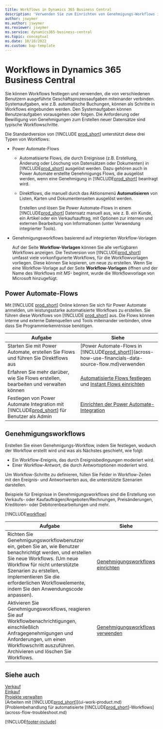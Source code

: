 ```yaml
---
title: Workflows in Dynamics 365 Business Central
description: 'Verwenden Sie zum Einrichten von Genehmigungs-Workflows integrierte Workflow-Funktionen, um automatisierte Workflows basierend auf Power Automate zu ergänzen. Sie können Schritte einrichten, um Aufgaben als Teil der verschiedenen Geschäftsprozessaufgaben verschiedenen Personen zuzuweisen.'
author: jswymer
ms.author: jswymer
ms.reviewer: jswymer
ms.service: dynamics365-business-central
ms.topic: conceptual
ms.date: 10/10/2022
ms.custom: bap-template
---
```

# <a name="workflows-in-dynamics-365-business-central"></a>Workflows in Dynamics 365 Business Central

Sie können Workflows festlegen und verwenden, die von verschiedenen Benutzern ausgeführte Geschäftsprozessaufgaben miteinander verbinden. Systemaufgaben, wie z.B. automatische Buchungen, können als Schritte in Workflows eingebunden werden. Den Systemaufgaben können Benutzeraufgaben vorausgehen oder folgen. Die Anforderung oder Bewilligung von Genehmigungen zum Erstellen neuer Datensätze sind typische Workflowschritte.

Die Standardversion von [!INCLUDE [prod_short](includes/prod_short.md)] unterstützt diese drei Typen von Workflows:
  
* Power Automate-Flows

  * Automatisierte Flows, die durch Ereignisse (z.B. Erstellung, Änderung oder Löschung von Datensätzen oder Dokumenten) in [!INCLUDE[prod_short](includes/prod_short.md)] ausgelöst werden. Dazu gehören auch in Power Automate erstellte Genehmigungs Flows, die ausgelöst werden, wenn eine Genehmigung in [!INCLUDE[prod_short](includes/prod_short.md)] beantragt wird.
  * Direktflows, die manuell durch das Aktionsmenü **Automatisieren** von Listen, Karten und Dokumentenseiten ausgelöst werden.

    Erstellen und lösen Sie Power Automate-Flows in einem [!INCLUDE[prod_short](includes/prod_short.md)] Datensatz manuell aus, wie z. B. ein Kunde, ein Artikel oder ein Verkaufsauftrag, mit Optionen zur internen und externen Bearbeitung von Informationen (unter Verwendung integrierter Tools).

* Genehmigungsworkflows basierend auf integrierten Workflow-Vorlagen

  Auf der Seite **Workflow-Vorlagen** können Sie alle verfügbaren Workflows anzeigen. Die Testversion von [!INCLUDE[prod_short](includes/prod_short.md)] umfasst viele vorkonfigurierte Workflows, für die Workflowvorlagen vorliegen. Diese können Sie kopieren, um neue zu erstellen. Wenn Sie eine Workflow-Vorlage auf der Seite **Workflow-Vorlagen** öffnen und der Name des Workflows mit *MS-* beginnt, wurde die Workflowvorlage von Microsoft hinzugefügt.

## <a name="power-automate-flows"></a>Power Automate-Flows

Mit [!INCLUDE [prod_short](includes/prod_short.md)] Online können Sie sich für Power Automate anmelden, um leistungsstarke automatisierte Workflows zu erstellen. Sie führen diese Workflows von [!INCLUDE [prod_short](includes/prod_short.md)] aus. Die Flows können interne und externe Datenquellen und Tools miteinander verbinden, ohne dass Sie Programmierkenntnisse benötigen.

|**Aufgabe** |**Siehe**|
|-------|-------|
|Starten Sie mit Power Automate, erstellen Sie Flows und führen Sie Direktflows aus|[Power Automate-Flows in [!INCLUDE[prod_short](includes/prod_short.md)]](across-how-use-financials-data-source-flow.md)verwenden|
|Erfahren Sie mehr darüber, wie Sie Flows erstellen, bearbeiten und verwalten können|[Automatisierte Flows festlegen](/dynamics365/business-central/dev-itpro/powerplatform/automate-workflows) und [Instant Flows einrichten](/dynamics365/business-central/dev-itpro/powerplatform/instant-flows)|
|Festlegen von Power Automate Integration mit [!INCLUDE[prod_short](includes/prod_short.md)] für Benutzer als Admin|[Einrichten der Power Automate-Integration](/dynamics365/business-central/dev-itpro/powerplatform/power-automate-setup)|

## <a name="approval-workflows"></a>Genehmigungsworkflows

Erstellen Sie einen Genehmigungs-Workflow, indem Sie festlegen, wodurch der Workflow erstellt wird und was als Nächstes geschieht, wie folgt:

* Ein Workflow-Ereignis, das durch Ereignisbedingungen moderiert wird.
* Einer Workflow-Antwort, die durch Antwortoptionen moderiert wird.

Um Workflow-Schritte zu definieren, füllen Sie Felder in Workflow-Zeilen mit den Ereignis- und Antwortwerten aus, die unterstützte Szenarien darstellen.

Beispiele für Ereignisse in Genehmigungsworkflows sind die Erstellung von Verkaufs- oder Kaufaufträgen/Angeboten/Rechnungen, Preisänderungen, Kreditoren- oder Debitorenbearbeitungen und mehr.

[!INCLUDE[workflow](includes/workflow.md)]

| **Aufgabe** | **Siehe** |
|--|--|
| Richten Sie Genehmigungsworkflowbenutzer ein, geben Sie an, wie Benutzer benachrichtigt werden, und erstellen Sie neue Workflows. (Um neue Workflow für nicht unterstützte Szenarien zu erstellen, implementieren Sie die erforderlichen Workflowelemente, indem Sie den Anwendungscode anpassen). | [Genehmigungsworkflows einrichten](across-set-up-workflows.md) |
| Aktivieren Sie Genehmigungsworkflows, reagieren Sie auf Workflowbenachrichtigungen, einschließlich Anfragegenehmigungen und Anforderungen, um einen Workflowschritt auszuführen. Archivieren und löschen Sie Workflows. | [Genehmigungsworkflows verwenden](across-use-workflows.md) |

<!--
| Integrate company data with Power Automate workflows, using both internal and external sources and events to create and automate tasks or workflows. | [Use Power Automate Flows in [!INCLUDE[prod_short](includes/prod_short.md)]](across-how-use-financials-data-source-flow.md) |-->

## <a name="see-also"></a>Siehe auch

[Verkauf](sales-manage-sales.md)  
[Einkauf](purchasing-manage-purchasing.md)  
[Projekte verwalten](projects-manage-projects.md)  
[Arbeiten mit [!INCLUDE[prod_short](includes/prod_short.md)]](ui-work-product.md)  
[Problembehandlung für automatisierte [!INCLUDE[prod_short](includes/prod_short.md)]-Workflows](across-flow-troubleshoot.md)  


[!INCLUDE[footer-include](includes/footer-banner.md)]
